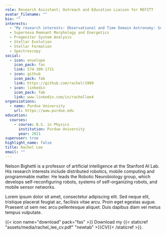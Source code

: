 ```yaml
---
role: Research Assistant; Outreach and Education Liaison for REFITT
avatar_filename: ""
bio: ""
interests:
  - "My research interests: Observational and Time Domain Astronomy: Supernovae"
  - Supernova Remnant Morphology and Energetics
  - Progenitor System Analysis
  - Stellar Evolution
  - Stellar Formation
  - Spectroscopy
social:
  - icon: envelope
    icon_pack: fas
    link: 574-309-1721
  - icon: github
    icon_pack: fab
    link: https://github.com/rachelr1999
  - icon: linkedin
    icon_pack: fab
    link: www.linkedin.com/in/rachellee4
organizations:
  - name: Purdue University
    url: https://www.purdue.edu
education:
  courses:
    - course: B.S. in Physics
      institution: Purdue University
      year: 2021
superuser: true
highlight_name: false
title: Rachel Lee
email: ""
---
```

Nelson Bighetti is a professor of artificial intelligence at the Stanford AI Lab. His research interests include distributed robotics, mobile computing and programmable matter. He leads the Robotic Neurobiology group, which develops self-reconfiguring robots, systems of self-organizing robots, and mobile sensor networks.

Lorem ipsum dolor sit amet, consectetur adipiscing elit. Sed neque elit, tristique placerat feugiat ac, facilisis vitae arcu. Proin eget egestas augue. Praesent ut sem nec arcu pellentesque aliquet. Duis dapibus diam vel metus tempus vulputate.

{{< icon name="download" pack="fas" >}} Download my {{< staticref "assets/media/rachel_lee_cv.pdf" "newtab" >}}CV{{< /staticref >}}.